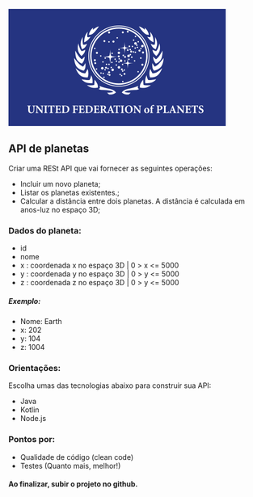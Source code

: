 ![](./ufp.png)
## API de planetas

Criar uma RESt API que vai fornecer as seguintes operações:
- Incluir um novo planeta;
- Listar os planetas existentes.;
- Calcular a distância entre dois planetas. A distância é calculada em anos-luz no espaço 3D;

### Dados do planeta:
- id
- nome
- x : coordenada x no espaço 3D | 0 > x <= 5000
- y : coordenada y no espaço 3D | 0 > y <= 5000
- z : coordenada z no espaço 3D | 0 > y <= 5000

##### Exemplo:
- Nome: Earth
- x: 202
- y: 104
- z: 1004

### Orientações:
Escolha umas das tecnologias abaixo para construir sua API:
- Java
- Kotlin
- Node.js

### Pontos por:
- Qualidade de código (clean code)
- Testes (Quanto mais, melhor!)

#### Ao finalizar, subir o projeto no github.
